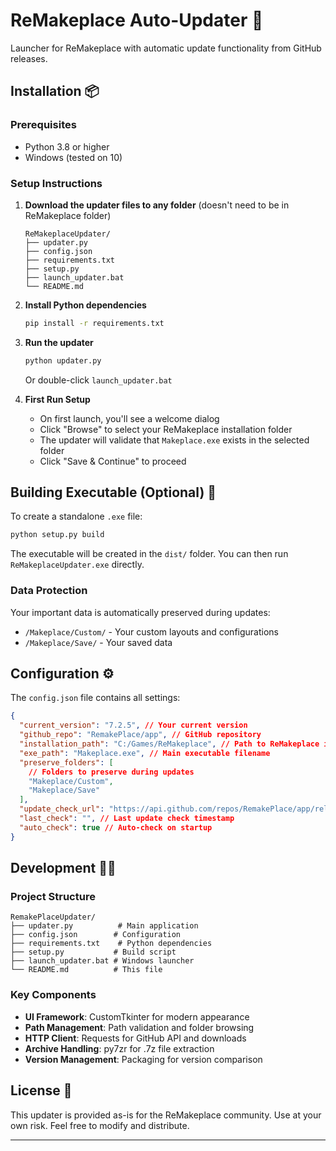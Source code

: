 # ReMakeplace Auto-Updater 🚀

Launcher for ReMakeplace with automatic update functionality from GitHub releases.

## Installation 📦

### Prerequisites

- Python 3.8 or higher
- Windows (tested on 10)

### Setup Instructions

1. **Download the updater files to any folder** (doesn't need to be in ReMakeplace folder)

   ```
   ReMakeplaceUpdater/
   ├── updater.py
   ├── config.json
   ├── requirements.txt
   ├── setup.py
   ├── launch_updater.bat
   └── README.md
   ```

2. **Install Python dependencies**

   ```bash
   pip install -r requirements.txt
   ```

3. **Run the updater**

   ```bash
   python updater.py
   ```

   Or double-click `launch_updater.bat`

4. **First Run Setup**
   - On first launch, you'll see a welcome dialog
   - Click "Browse" to select your ReMakeplace installation folder
   - The updater will validate that `Makeplace.exe` exists in the selected folder
   - Click "Save & Continue" to proceed

## Building Executable (Optional) 🔨

To create a standalone `.exe` file:

```bash
python setup.py build
```

The executable will be created in the `dist/` folder. You can then run `ReMakeplaceUpdater.exe` directly.

### Data Protection

Your important data is automatically preserved during updates:

- `/Makeplace/Custom/` - Your custom layouts and configurations
- `/Makeplace/Save/` - Your saved data

## Configuration ⚙️

The `config.json` file contains all settings:

```json
{
  "current_version": "7.2.5", // Your current version
  "github_repo": "RemakePlace/app", // GitHub repository
  "installation_path": "C:/Games/ReMakeplace", // Path to ReMakeplace installation
  "exe_path": "Makeplace.exe", // Main executable filename
  "preserve_folders": [
    // Folders to preserve during updates
    "Makeplace/Custom",
    "Makeplace/Save"
  ],
  "update_check_url": "https://api.github.com/repos/RemakePlace/app/releases/latest",
  "last_check": "", // Last update check timestamp
  "auto_check": true // Auto-check on startup
}
```

## Development 👨‍💻

### Project Structure

```
RemakePlaceUpdater/
├── updater.py          # Main application
├── config.json        # Configuration
├── requirements.txt    # Python dependencies
├── setup.py           # Build script
├── launch_updater.bat # Windows launcher
└── README.md          # This file
```

### Key Components

- **UI Framework**: CustomTkinter for modern appearance
- **Path Management**: Path validation and folder browsing
- **HTTP Client**: Requests for GitHub API and downloads
- **Archive Handling**: py7zr for .7z file extraction
- **Version Management**: Packaging for version comparison

## License 📄

This updater is provided as-is for the ReMakeplace community. Use at your own risk. Feel free to modify and distribute.

---
